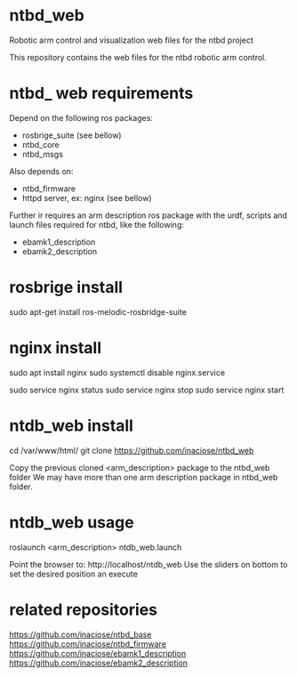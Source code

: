 # ntbd_web
Robotic arm control and visualization web files for the ntbd project

This repository contains the web files for the ntbd robotic arm control.

# ntbd_ web requirements

Depend on the following ros packages:
- rosbrige_suite (see bellow)
- ntbd_core
- ntbd_msgs

Also depends on:
- ntbd_firmware
- httpd server, ex: nginx (see bellow)

Further ir requires an arm description ros package with the urdf, scripts and launch files required for ntbd, like the following:
- ebamk1_description
- ebamk2_description

# rosbrige install
sudo apt-get install ros-melodic-rosbridge-suite

# nginx install

sudo apt install nginx
sudo systemctl disable nginx.service

sudo service nginx status
sudo service nginx stop
sudo service nginx start

# ntdb_web install

cd /var/www/html/
git clone https://github.com/inaciose/ntbd_web

Copy the previous cloned <arm_description> package to the ntbd_web folder
We may have more than one arm description package in ntbd_web folder.

# ntdb_web usage

roslaunch <arm_description> ntdb_web.launch 

Point the browser to: http://localhost/ntdb_web
Use the sliders on bottom to set the desired position an execute

# related repositories

https://github.com/inaciose/ntbd_base
https://github.com/inaciose/ntbd_firmware
https://github.com/inaciose/ebamk1_description
https://github.com/inaciose/ebamk2_description

